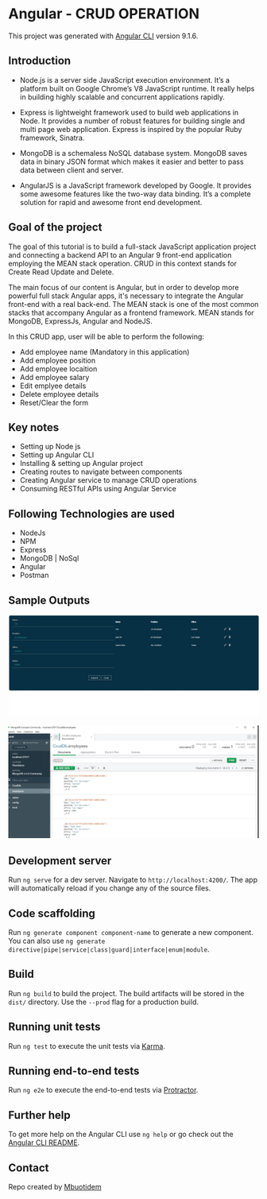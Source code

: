 # Angular - CRUD OPERATION

This project was generated with [Angular CLI](https://github.com/angular/angular-cli) version 9.1.6.

## Introduction
* Node.js is a server side JavaScript execution environment. It’s a platform built on Google Chrome’s V8 JavaScript runtime. It really helps in building highly scalable and concurrent applications rapidly.

* Express is lightweight framework used to build web applications in Node. It provides a number of robust features for building single and multi page web application. Express is inspired by the popular Ruby framework, Sinatra.

* MongoDB is a schemaless NoSQL database system. MongoDB saves data in binary JSON format which makes it easier and better to pass data between client and server.

* AngularJS is a JavaScript framework developed by Google. It provides some awesome features like the two-way data binding. It’s a complete solution for rapid and awesome front end development.

## Goal of the project
The goal of this tutorial is to build a full-stack JavaScript application project and connecting a backend API to an Angular 9 front-end application employing the MEAN stack operation.
CRUD in this context stands for Create Read Update and Delete.

The main focus of our content is Angular, but in order to develop more powerful full stack Angular apps, it's necessary to integrate the Angular front-end with a real back-end. The MEAN stack is one of the most common stacks that accompany Angular as a frontend framework. MEAN stands for MongoDB, ExpressJs, Angular and NodeJS.

In this CRUD app, user will be able to perform the following:

* Add employee name (Mandatory in this application)
* Add employee position
* Add employee locaition
* Add employee salary
* Edit emplyee details
* Delete employee details
* Reset/Clear the form

## Key notes
* Setting up Node js
* Setting up Angular CLI
* Installing & setting up Angular project
* Creating routes to navigate between components
* Creating Angular service to manage CRUD operations
* Consuming RESTful APIs using Angular Service

## Following Technologies are used

* NodeJs
* NPM
* Express
* MongoDB | NoSql
* Angular
* Postman

## Sample Outputs
![](img/img1.JPG)

![](img/img2.JPG)



## Development server

Run `ng serve` for a dev server. Navigate to `http://localhost:4200/`. The app will automatically reload if you change any of the source files.

## Code scaffolding

Run `ng generate component component-name` to generate a new component. You can also use `ng generate directive|pipe|service|class|guard|interface|enum|module`.

## Build

Run `ng build` to build the project. The build artifacts will be stored in the `dist/` directory. Use the `--prod` flag for a production build.

## Running unit tests

Run `ng test` to execute the unit tests via [Karma](https://karma-runner.github.io).

## Running end-to-end tests

Run `ng e2e` to execute the end-to-end tests via [Protractor](http://www.protractortest.org/).

## Further help

To get more help on the Angular CLI use `ng help` or go check out the [Angular CLI README](https://github.com/angular/angular-cli/blob/master/README.md).

## Contact
Repo created by <a href="https://github.com/Mbboutidem">Mbuotidem</a>
